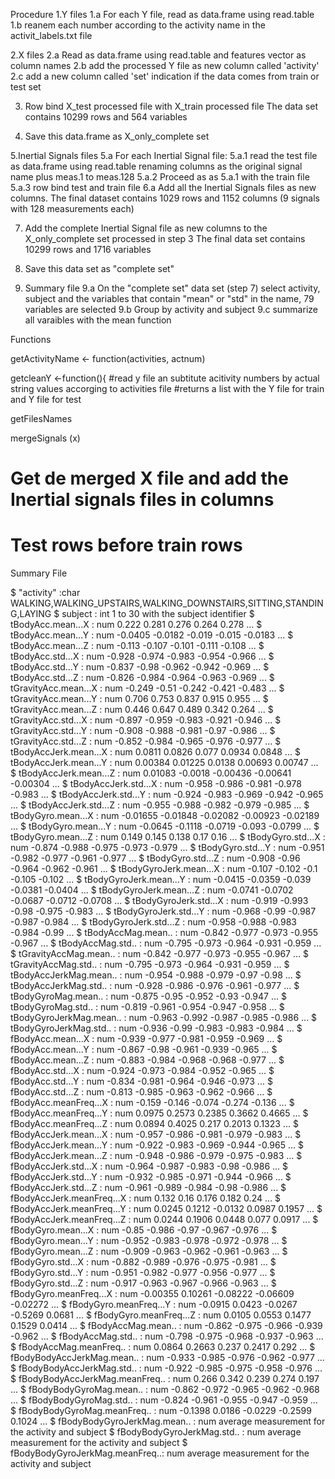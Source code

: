 Procedure
1.Y files
1.a For each Y file, read as data.frame using read.table
1.b reanem each number according to the activity name in the activit_labels.txt file

2.X files
2.a Read as data.frame using read.table and features vector as column names
2.b add the processed Y file as new column called 'activity'
2.c add a new column called 'set' indication if the data comes from train or test set

3. Row bind X_test processed file with X_train processed file
The data set contains 10299 rows and 564 variables

4. Save this data.frame as X_only_complete set

5.Inertial Signals files
5.a For each Inertial Signal file:
  5.a.1 read the test file as data.frame using read.table renaming columns as the original signal name plus meas.1 to meas.128
  5.a.2 Proceed as as 5.a.1 with the train file
  5.a.3 row bind test and train file
6.a Add all the Inertial Signals files as new columns.
The final dataset contains 1029 rows and 1152 columns (9 signals with 128 measurements each)

7. Add the complete Inertial Signal file as new columns to the X_only_complete set processed in step 3
The final data set contains 10299 rows and 1716 variables
8. Save this data set as "complete set"

9. Summary file
9.a On the "complete set" data set (step 7) select activity, subject and the variables 
  that contain "mean" or "std" in the name, 79 variables are selected
9.b Group by activity and subject
9.c summarize all varaibles with the mean function

Functions

getActivityName <- function(activities, actnum)

getcleanY <-function(){
  #read y file an subtitute acitivity numbers by actual string values accorging to activities file
  #returns a list with the Y file for train and Y file for test

getFilesNames

mergeSignals  (x)
  # Get de merged X file and add the Inertial signals files in columns
  # Test rows before train rows 

Summary File

$ "activity"                      :char WALKING,WALKING_UPSTAIRS,WALKING_DOWNSTAIRS,SITTING,STANDING,LAYING
 $ subject                        : int  1 to 30 with the subject identifier
 $ tBodyAcc.mean...X              : num  0.222 0.281 0.276 0.264 0.278 ...
 $ tBodyAcc.mean...Y              : num  -0.0405 -0.0182 -0.019 -0.015 -0.0183 ...
 $ tBodyAcc.mean...Z              : num  -0.113 -0.107 -0.101 -0.111 -0.108 ...
 $ tBodyAcc.std...X               : num  -0.928 -0.974 -0.983 -0.954 -0.966 ...
 $ tBodyAcc.std...Y               : num  -0.837 -0.98 -0.962 -0.942 -0.969 ...
 $ tBodyAcc.std...Z               : num  -0.826 -0.984 -0.964 -0.963 -0.969 ...
 $ tGravityAcc.mean...X           : num  -0.249 -0.51 -0.242 -0.421 -0.483 ...
 $ tGravityAcc.mean...Y           : num  0.706 0.753 0.837 0.915 0.955 ...
 $ tGravityAcc.mean...Z           : num  0.446 0.647 0.489 0.342 0.264 ...
 $ tGravityAcc.std...X            : num  -0.897 -0.959 -0.983 -0.921 -0.946 ...
 $ tGravityAcc.std...Y            : num  -0.908 -0.988 -0.981 -0.97 -0.986 ...
 $ tGravityAcc.std...Z            : num  -0.852 -0.984 -0.965 -0.976 -0.977 ...
 $ tBodyAccJerk.mean...X          : num  0.0811 0.0826 0.077 0.0934 0.0848 ...
 $ tBodyAccJerk.mean...Y          : num  0.00384 0.01225 0.0138 0.00693 0.00747 ...
 $ tBodyAccJerk.mean...Z          : num  0.01083 -0.0018 -0.00436 -0.00641 -0.00304 ...
 $ tBodyAccJerk.std...X           : num  -0.958 -0.986 -0.981 -0.978 -0.983 ...
 $ tBodyAccJerk.std...Y           : num  -0.924 -0.983 -0.969 -0.942 -0.965 ...
 $ tBodyAccJerk.std...Z           : num  -0.955 -0.988 -0.982 -0.979 -0.985 ...
 $ tBodyGyro.mean...X             : num  -0.01655 -0.01848 -0.02082 -0.00923 -0.02189 ...
 $ tBodyGyro.mean...Y             : num  -0.0645 -0.1118 -0.0719 -0.093 -0.0799 ...
 $ tBodyGyro.mean...Z             : num  0.149 0.145 0.138 0.17 0.16 ...
 $ tBodyGyro.std...X              : num  -0.874 -0.988 -0.975 -0.973 -0.979 ...
 $ tBodyGyro.std...Y              : num  -0.951 -0.982 -0.977 -0.961 -0.977 ...
 $ tBodyGyro.std...Z              : num  -0.908 -0.96 -0.964 -0.962 -0.961 ...
 $ tBodyGyroJerk.mean...X         : num  -0.107 -0.102 -0.1 -0.105 -0.102 ...
 $ tBodyGyroJerk.mean...Y         : num  -0.0415 -0.0359 -0.039 -0.0381 -0.0404 ...
 $ tBodyGyroJerk.mean...Z         : num  -0.0741 -0.0702 -0.0687 -0.0712 -0.0708 ...
 $ tBodyGyroJerk.std...X          : num  -0.919 -0.993 -0.98 -0.975 -0.983 ...
 $ tBodyGyroJerk.std...Y          : num  -0.968 -0.99 -0.987 -0.987 -0.984 ...
 $ tBodyGyroJerk.std...Z          : num  -0.958 -0.988 -0.983 -0.984 -0.99 ...
 $ tBodyAccMag.mean..             : num  -0.842 -0.977 -0.973 -0.955 -0.967 ...
 $ tBodyAccMag.std..              : num  -0.795 -0.973 -0.964 -0.931 -0.959 ...
 $ tGravityAccMag.mean..          : num  -0.842 -0.977 -0.973 -0.955 -0.967 ...
 $ tGravityAccMag.std..           : num  -0.795 -0.973 -0.964 -0.931 -0.959 ...
 $ tBodyAccJerkMag.mean..         : num  -0.954 -0.988 -0.979 -0.97 -0.98 ...
 $ tBodyAccJerkMag.std..          : num  -0.928 -0.986 -0.976 -0.961 -0.977 ...
 $ tBodyGyroMag.mean..            : num  -0.875 -0.95 -0.952 -0.93 -0.947 ...
 $ tBodyGyroMag.std..             : num  -0.819 -0.961 -0.954 -0.947 -0.958 ...
 $ tBodyGyroJerkMag.mean..        : num  -0.963 -0.992 -0.987 -0.985 -0.986 ...
 $ tBodyGyroJerkMag.std..         : num  -0.936 -0.99 -0.983 -0.983 -0.984 ...
 $ fBodyAcc.mean...X              : num  -0.939 -0.977 -0.981 -0.959 -0.969 ...
 $ fBodyAcc.mean...Y              : num  -0.867 -0.98 -0.961 -0.939 -0.965 ...
 $ fBodyAcc.mean...Z              : num  -0.883 -0.984 -0.968 -0.968 -0.977 ...
 $ fBodyAcc.std...X               : num  -0.924 -0.973 -0.984 -0.952 -0.965 ...
 $ fBodyAcc.std...Y               : num  -0.834 -0.981 -0.964 -0.946 -0.973 ...
 $ fBodyAcc.std...Z               : num  -0.813 -0.985 -0.963 -0.962 -0.966 ...
 $ fBodyAcc.meanFreq...X          : num  -0.159 -0.146 -0.074 -0.274 -0.136 ...
 $ fBodyAcc.meanFreq...Y          : num  0.0975 0.2573 0.2385 0.3662 0.4665 ...
 $ fBodyAcc.meanFreq...Z          : num  0.0894 0.4025 0.217 0.2013 0.1323 ...
 $ fBodyAccJerk.mean...X          : num  -0.957 -0.986 -0.981 -0.979 -0.983 ...
 $ fBodyAccJerk.mean...Y          : num  -0.922 -0.983 -0.969 -0.944 -0.965 ...
 $ fBodyAccJerk.mean...Z          : num  -0.948 -0.986 -0.979 -0.975 -0.983 ...
 $ fBodyAccJerk.std...X           : num  -0.964 -0.987 -0.983 -0.98 -0.986 ...
 $ fBodyAccJerk.std...Y           : num  -0.932 -0.985 -0.971 -0.944 -0.966 ...
 $ fBodyAccJerk.std...Z           : num  -0.961 -0.989 -0.984 -0.98 -0.986 ...
 $ fBodyAccJerk.meanFreq...X      : num  0.132 0.16 0.176 0.182 0.24 ...
 $ fBodyAccJerk.meanFreq...Y      : num  0.0245 0.1212 -0.0132 0.0987 0.1957 ...
 $ fBodyAccJerk.meanFreq...Z      : num  0.0244 0.1906 0.0448 0.077 0.0917 ...
 $ fBodyGyro.mean...X             : num  -0.85 -0.986 -0.97 -0.967 -0.976 ...
 $ fBodyGyro.mean...Y             : num  -0.952 -0.983 -0.978 -0.972 -0.978 ...
 $ fBodyGyro.mean...Z             : num  -0.909 -0.963 -0.962 -0.961 -0.963 ...
 $ fBodyGyro.std...X              : num  -0.882 -0.989 -0.976 -0.975 -0.981 ...
 $ fBodyGyro.std...Y              : num  -0.951 -0.982 -0.977 -0.956 -0.977 ...
 $ fBodyGyro.std...Z              : num  -0.917 -0.963 -0.967 -0.966 -0.963 ...
 $ fBodyGyro.meanFreq...X         : num  -0.00355 0.10261 -0.08222 -0.06609 -0.02272 ...
 $ fBodyGyro.meanFreq...Y         : num  -0.0915 0.0423 -0.0267 -0.5269 0.0681 ...
 $ fBodyGyro.meanFreq...Z         : num  0.0105 0.0553 0.1477 0.1529 0.0414 ...
 $ fBodyAccMag.mean..             : num  -0.862 -0.975 -0.966 -0.939 -0.962 ...
 $ fBodyAccMag.std..              : num  -0.798 -0.975 -0.968 -0.937 -0.963 ...
 $ fBodyAccMag.meanFreq..         : num  0.0864 0.2663 0.237 0.2417 0.292 ...
 $ fBodyBodyAccJerkMag.mean..     : num  -0.933 -0.985 -0.976 -0.962 -0.977 ...
 $ fBodyBodyAccJerkMag.std..      : num  -0.922 -0.985 -0.975 -0.958 -0.976 ...
 $ fBodyBodyAccJerkMag.meanFreq.. : num  0.266 0.342 0.239 0.274 0.197 ...
 $ fBodyBodyGyroMag.mean..        : num  -0.862 -0.972 -0.965 -0.962 -0.968 ...
 $ fBodyBodyGyroMag.std..         : num  -0.824 -0.961 -0.955 -0.947 -0.959 ...
 $ fBodyBodyGyroMag.meanFreq..    : num  -0.1398 0.0186 -0.0229 -0.2599 0.1024 ...
 $ fBodyBodyGyroJerkMag.mean..    : num  average measurement for the activity and subject
 $ fBodyBodyGyroJerkMag.std..     : num  average measurement for the activity and subject
 $ fBodyBodyGyroJerkMag.meanFreq..: num  average measurement for the activity and subject

